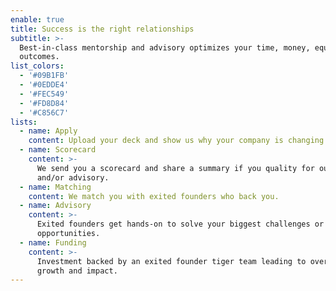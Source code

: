 ```yaml
---
enable: true
title: Success is the right relationships
subtitle: >-
  Best-in-class mentorship and advisory optimizes your time, money, equity and
  outcomes.
list_colors:
  - '#09B1FB'
  - '#0EDDE4'
  - '#FEC549'
  - '#FD8D84'
  - '#C856C7'
lists:
  - name: Apply
    content: Upload your deck and show us why your company is changing the game.
  - name: Scorecard
    content: >-
      We send you a scorecard and share a summary if you quality for our fund
      and/or advisory.
  - name: Matching
    content: We match you with exited founders who back you.
  - name: Advisory
    content: >-
      Exited founders get hands-on to solve your biggest challenges or seize
      opportunities.
  - name: Funding
    content: >-
      Investment backed by an exited founder tiger team leading to oversized
      growth and impact.
---
```


